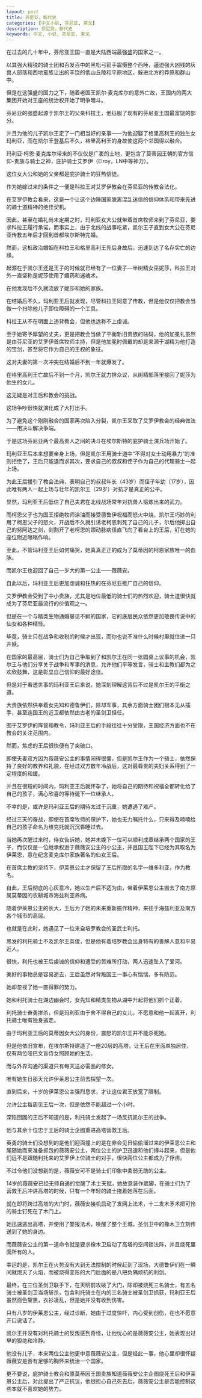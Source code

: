 ```yaml
---
layout: post
title: 芬尼亚，断代史
categories: [中文小说, 芬尼亚, 莱戈]
description: 芬尼亚，断代史
keywords: 中文, 小说, 芬尼亚, 莱戈
---
```



在过去的几十年中，芬尼亚王国一直是大陆西端最强盛的国家之一。

以其强大精锐的骑士团和百发百中的黑松弓箭手震慑整个西陲，逼迫强大凶残的灰兽人部落和西地蛮族让出的丰饶的低山丘陵和平原地区，躲进北方的莽原和群山中。

但是在这强盛的国力之下，随着老国王凯尔·麦克库尔的意外亡故，王国内的两大集团开始对王座的统治权开始了明争暗斗。

芬尼亚的强盛起源于凯尔王的父亲科拉王，他征服了现有的芬尼亚王国最富饶的部分。

并且为他的儿子凯尔王定了一门相当好的亲事——为他迎娶了格里高利王的独生女玛利亚，而在凯尔王登基后不久，格里高利王的身故使这两个邻国得以融合。

玛利亚·柯恩·麦克库尔带来的不仅仅是广袤的土地，更包含了莫蒂因王朝的官方信仰-贵族与骑士之神，庇护骑士艾罗伊（Elroy，LN中等神力）。

这位女大公和她的父亲都是庇护骑士的狂热信徒。

作为她嫁过来的条件之一便是科拉王对艾罗伊教会在芬尼亚的传教合法化。

在艾罗伊教会看来，这是一个让这个边陲国家脱离混乱迷信的信仰体系和带来先进的骑士道精神的绝佳契机。

因此，甚至在婚礼尚未定期之时，玛利亚女大公就带着首席牧师来到了芬尼亚，要求科拉王履行承诺，而事实上，由于北线的战事吃紧，凯尔王子直到女大公在芬尼亚传教五年后才回到首都埃尔斯特完婚。

然而，这桩政治婚姻在科拉王和格里高利王先后身故后，迅速到达了名存实亡的边缘。

起源在于凯尔王还是王子的时候就已经有了一位妻子—半树精女巫妮莎，科拉王对外一直坚称是妮莎使用了媚药和迷魂术。

在他发现后不久就流放了妮莎和她的家族。

在结婚后不久，玛利亚王后就发现，尽管科拉王同意了传教，但是他仅仅把教会当做一个扫除他儿子即位障碍的一个工具。

科拉王从不在明面上违背教会，但他也远称不上虔诚。

至于她寄予厚望的丈夫，更是把教会当做了平衡新旧贵族的砝码，他的加冕礼虽然是由芬尼亚的艾罗伊首席牧师主持，但是他加冕时佩戴的却是来源于湖精为他打造的宝剑，甚至将它作为自己的王权的象征。

这对夫妻的第一次冲突在结婚后不到一年就爆发了。

在格里高利王亡故后不到一个月，凯尔王就力排众议，从树精部落里接回了妮莎为他生的女儿。

这无疑是对王后和教会的挑战。

这场争吵很快就演化成了大打出手。

为了避免这个刚刚融合的国家再次陷入分裂，凯尔王采取了艾罗伊教会的经典做法——用决斗解决争端。

于是这场芬尼亚两个最高贵人之间的决斗在埃尔斯特的庇护骑士演兵场开始了。

玛利亚王后本来想要亲身上场，但是凯尔王用骑士道中“不得对女士动用暴力”的准则拒绝了，王后只能退而求其次，要求自己的叔叔和侄子作为自己的代理骑士一起上场。

为此王后援引了教会法典，表明自己的叔叔年长（43岁）而侄子年幼（17岁），因此唯有两人一起上场与壮年的凯尔王（29岁）对抗才是真正的公平。

显然，玛利亚王后低估了自己夫君在北线战场常年对抗兽人锻炼出来的武力。

而柯恩父子也为国王拒绝牧师涂油而接受德鲁伊祝福而怒火中烧，凯尔王巧妙的利用了柯恩父子的怒火，开战后不久就引诱老柯恩刺死了自己的儿子，尔后他掷出自己的努阿达之剑，剑割开了老柯恩的颈动脉病径直飞向了看台上的王后，钉在她的座位附近嗡嗡作响。

至此，不管玛利亚王后如何痛哭，她真真正正的成为了莫蒂因的柯恩家族唯一的血脉。

而凯尔王也迎回了自己一岁大的第一公主——薇薇安。

自此以后，玛利亚王后更加虔诚和狂热的在芬尼亚推广自己的信仰。

艾罗伊教会受到了中小贵族，尤其是地位最低的骑士们的热烈欢迎，骑士道很快就成为了芬尼亚最流行的价值观之一。

但是在一个与精类生物通婚屡见不鲜的国家，它的底层民众依然更加敬畏传说中的仙女和各种精怪。

毕竟，骑士只在战争和收税的时候才出现，而你也说不准什么时候村里就住进一只井妖。

在国家的最高层，骑士们为自己争取到了和凯尔王在同一张圆桌上议事的机会，凯尔王与他们分享关于战争和军事的消息，允许他们平等发言，骑士和主教们都为之欢欣鼓舞，这是彰显自己信仰的最好途径。

但是对于看透世事的玛利亚王后来说，她深刻理解这背后不过是凯尔王的平衡之道。

大贵族依然供奉着女先知和德鲁伊们，除却军事，其余方面骑士团们根本无从插手，甚至连国王的近卫都依然由古老的圣剑卫担任。

囿于艾罗伊的阵营和教令，玛利亚王后的手段往往十分受限，王国经济方面也不在教会的关注范围内。

然而，焦虑的王后很快便有了突破口。

即使夫妻双方因为薇薇安公主的事情闹得很僵，但是凯尔王作为一个骑士，依然保持了良好的教养和礼貌，在经过双方数年冷战后，这对最尊贵的夫妇关系得到了一定程度的和缓。

并且在很短的时间内，玛利亚王后就怀孕了，她将自己的期待和祝福全都转化给了自己的孩子，满心欣喜的等待诞下一位继承人。

不幸的是，或许是玛利亚王后的期待太过于沉重，她遭遇了难产。

经过三天的奋战，即使在首席牧师的保护下，她也无力嘱托什么，只来得及喃喃给自己的孩子命名为维克托就沉沉昏睡过去。

当她再次醒过来时，侍女告诉她，她并未娩下一位可以顺利成章继承两个国家的王子，而仅仅是一位继承权逊于薇薇安公主的小公主，并且国王陛下已经为其取名为伊莱恩，意在纪念麦克库尔家族著名的仙女王后。

在首席主教的坚持下，伊莱恩公主才保留了王后所取的名字—维多利亚，作为教名。

自此，王后彻底的心灰意冷，她以生产后不适为由，带着伊莱恩公主搬去了南方原属莫蒂因的农耕城市海兹利亚养病。

随着伊莱恩公主的长大，王后为了她的未来重新振作精神，来往于海兹利亚及南方各个城市的高层。

也就是在此时，她遇见了一位来自培罗教会的圣武士利托。

黑发的利托骑士不及凯尔王英俊，但是他有着培罗教会出身特有的善解人意和平易近人。

很快，利托也被王后虔诚的信仰和遭受的苦难所打动，两人迅速坠入了爱河。

美好的事物总是容易逝去，王后虽然对背叛国王一事心有惴惴，多有防范。

她却忽视了她一直得罪的势力。

她和利托骑士在湖边幽会时，女先知和精类生物从湖中升起将他们抓个正着。

利托骑士奋勇拼杀，但是玛利亚由于舍不得自己的女儿，不愿意和他一起离开，利托骑士唯有独身逃走。

由于玛利亚王后的莫蒂因女大公的身份，震怒的凯尔王并不能杀死她。

但是他依旧宣布，在埃尔斯特建造了一座20层的高塔，让王后在里面单独居住，仅有两位哑巴文盲侍女照顾她的生活。

而与外界沟通的渠道只有每天送必需品的修女。

唯有她生日那天允许伊莱恩公主前去探望一次。

直到后来，十岁的伊莱恩公主强烈恳求，才让这位君王放宽了限制。

允许公主每周见王后一次，但是依然不能超过一个小时。

深陷囹圄的王后不知道的是，利托骑士发起了一场反抗凯尔王的战争。

他与其余十位忠于王后的骑士企图重进高塔营救王后。

英勇的骑士们没想到的是他们迎面撞上的是在非会见日偷偷溜过来的伊莱恩公主和尾随她而来准备抓包的薇薇安公主，两位公主的护卫迅速和他们搏斗起来，但是他们远不是跟随利托来的艾罗伊上位骑士的对手，很快两位公主都成为了俘虏。

不过令他们没想到的是，薇薇安可不是骑士们印象中柔弱无助的公主。

14岁的薇薇安已经无师自通的觉醒了术士天赋，她故意装作崴脚，在骑士们为了营救王后冲进高塔的时候，只有一个年轻的骑士拖着她落在后面。

就在即将跨过高塔的大门时，薇薇安接机启动了发网上法术，十二发木矛术把可怜的骑士钉死在了木门上。

她迅速逃出高塔，并使用了警报法术，唤醒了整个王城，圣剑卫中的橡木卫立刻传送到了她的身边。

而薇薇安公主的第一道命令就是要求橡木卫启动了高塔的空间锁法阵，并且烧死里面所有的人。

幸运的是，凯尔王在火势没有大到无法控制的时候赶到了现场，大德鲁伊们在一瞬间就熄灭了火焰，而被烧得变形的大门后面的是八把负隅顽抗的利剑。

最终，在三位圣剑卫联手下，在天明前攻破了大门，除却被烧死三名骑士，有五名骑士被圣剑卫当场斩杀，包含利托骑士在内的三名骑士被圣剑卫抓获，玛利亚王后虽然面色黧黑，衣衫凌乱，但是她并没有收到伤害。

只有八岁的伊莱恩公主，经过诊断，她由于过度惊吓，内心受到创伤，在也不愿意开口说话了。

凯尔王并没有对利托骑士的反叛感到奇怪，让他忧心的是薇薇安公主，她表现出过早的狠绝和冷静。

他没有儿子，本来两位公主他更中意薇薇安公主，但是经此一事，他心里却很怀疑薇薇安是否有足够的胸怀来统治一个国家。

更不要说，庇护骑士教会和原莫蒂因王国贵族知道薇薇安公主企图烧死王后和伊莱恩公主后，对此提出了严正抗议，他很担心自己死去后，薇薇安公主是否能控制这些本就不喜欢她的势力。

